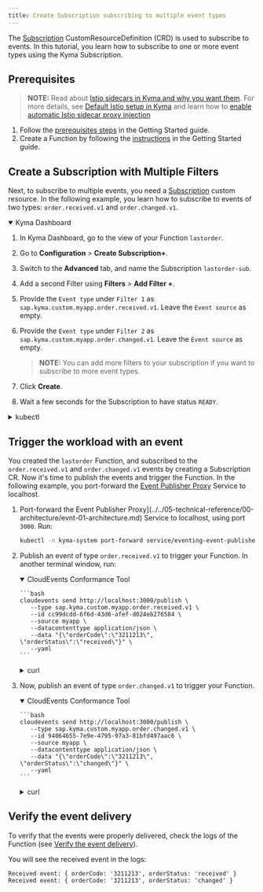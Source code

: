 ```yaml
---
title: Create Subscription subscribing to multiple event types
---
```


The [Subscription](../../05-technical-reference/00-custom-resources/evnt-01-subscription.md) CustomResourceDefinition (CRD) is used to subscribe to events. In this tutorial, you learn how to subscribe to one or more event types using the Kyma Subscription.

## Prerequisites

>**NOTE:** Read about [Istio sidecars in Kyma and why you want them](../../01-overview/main-areas/service-mesh/smsh-03-istio-sidecars-in-kyma.md). For more details, see [Default Istio setup in Kyma](../../01-overview/main-areas/service-mesh/smsh-02-default-istio-setup-in-kyma.md) and learn how to [enable automatic Istio sidecar proxy injection](../../04-operation-guides/operations/smsh-01-istio-enable-sidecar-injection.md)

1. Follow the [prerequisites steps](../../02-get-started/04-trigger-workload-with-event.md#prerequisites) in the Getting Started guide.
2. Create a Function by following the [instructions](../../02-get-started/04-trigger-workload-with-event.md#create-a-function) in the Getting Started guide.

## Create a Subscription with Multiple Filters

Next, to subscribe to multiple events, you need a [Subscription](../../05-technical-reference/00-custom-resources/evnt-01-subscription.md) custom resource. In the following example, you learn how to subscribe to events of two types: `order.received.v1` and `order.changed.v1`.

<div tabs name="Create a Subscription" group="create-subscription">
  <details open>
  <summary label="Kyma Dashboard">
  Kyma Dashboard
  </summary>

1. In Kyma Dashboard, go to the view of your Function `lastorder`.
2. Go to **Configuration** > **Create Subscription+**.
3. Switch to the **Advanced** tab, and name the Subscription `lastorder-sub`.
4. Add a second Filter using **Filters** > **Add Filter +**.
5. Provide the `Event type` under `Filter 1` as `sap.kyma.custom.myapp.order.received.v1`. Leave the `Event source` as empty.
6. Provide the `Event type` under `Filter 2` as `sap.kyma.custom.myapp.order.changed.v1`. Leave the `Event source` as empty.

   > **NOTE:** You can add more filters to your subscription if you want to subscribe to more event types.

7. Click **Create**.
8. Wait a few seconds for the Subscription to have status `READY`.

  </details>
  <details>
  <summary label="kubectl">
  kubectl
  </summary>

Run:
```bash
cat <<EOF | kubectl apply -f -
    apiVersion: eventing.kyma-project.io/v1alpha1
    kind: Subscription
    metadata:
      name: lastorder-sub
      namespace: default
    spec:
      sink: 'http://lastorder.default.svc.cluster.local'
      filter:
        filters:
          - eventSource:
              property: source
              type: exact
              value: ''
            eventType:
              property: type
              type: exact
              value: sap.kyma.custom.myapp.order.received.v1
          - eventSource:
              property: source
              type: exact
              value: ''
            eventType:
              property: type
              type: exact
              value: sap.kyma.custom.myapp.order.changed.v1
EOF
```

To check that the Subscription was created and is ready, run:
```bash
kubectl get subscriptions lastorder-sub -o=jsonpath="{.status.ready}"
```

The operation was successful if the returned status says `true`.

  </details>
</div>

## Trigger the workload with an event

You created the `lastorder` Function, and subscribed to the `order.received.v1` and `order.changed.v1` events by creating a Subscription CR. Now it's time to publish the events and trigger the Function.
In the following example, you port-forward the [Event Publisher Proxy](../../05-technical-reference/00-architecture/evnt-01-architecture.md) Service to localhost.

1. Port-forward the Event Publisher Proxy](../../05-technical-reference/00-architecture/evnt-01-architecture.md) Service to localhost, using port `3000`. Run:
   ```bash
   kubectl -n kyma-system port-forward service/eventing-event-publisher-proxy 3000:80
   ```
2. Publish an event of type `order.received.v1` to trigger your Function. In another terminal window, run:

    <div tabs name="Publish an event" group="trigger-workload">
      <details open>
      <summary label="CloudEvents Conformance Tool">
      CloudEvents Conformance Tool
      </summary>
    
       ```bash
       cloudevents send http://localhost:3000/publish \
          --type sap.kyma.custom.myapp.order.received.v1 \
          --id cc99dcdd-6f6d-43d6-afef-d024eb276584 \
          --source myapp \
          --datacontenttype application/json \
          --data "{\"orderCode\":\"3211213\", \"orderStatus\":\"received\"}" \
          --yaml
       ```
    
      </details>
      <details>
      <summary label="curl">
      curl
      </summary>
    
       ```bash
       curl -v -X POST \
            -H "ce-specversion: 1.0" \
            -H "ce-type: sap.kyma.custom.myapp.order.received.v1" \
            -H "ce-source: myapp" \
            -H "ce-eventtypeversion: v1" \
            -H "ce-id: cc99dcdd-6f6d-43d6-afef-d024eb276584" \
            -H "content-type: application/json" \
            -d "{\"orderCode\":\"3211213\", \"orderStatus\":\"received\"}" \
            http://localhost:3000/publish
       ```
      </details>
    </div>

3. Now, publish an event of type `order.changed.v1` to trigger your Function.

    <div tabs name="Publish an event" group="trigger-workload2">
      <details open>
      <summary label="CloudEvents Conformance Tool">
      CloudEvents Conformance Tool
      </summary>
    
       ```bash
       cloudevents send http://localhost:3000/publish \
          --type sap.kyma.custom.myapp.order.changed.v1 \
          --id 94064655-7e9e-4795-97a3-81bfd497aac6 \
          --source myapp \
          --datacontenttype application/json \
          --data "{\"orderCode\":\"3211213\", \"orderStatus\":\"changed\"}" \
          --yaml
       ```
    
      </details>
      <details>
      <summary label="curl">
      curl
      </summary>
    
       ```bash
       curl -v -X POST \
            -H "ce-specversion: 1.0" \
            -H "ce-type: sap.kyma.custom.myapp.order.changed.v1" \
            -H "ce-source: myapp" \
            -H "ce-eventtypeversion: v1" \
            -H "ce-id: 94064655-7e9e-4795-97a3-81bfd497aac6" \
            -H "content-type: application/json" \
            -d "{\"orderCode\":\"3211213\", \"orderStatus\":\"changed\"}" \
            http://localhost:3000/publish
       ```
      </details>
    </div>

## Verify the event delivery

To verify that the events were properly delivered, check the logs of the Function (see [Verify the event delivery](../../02-get-started/04-trigger-workload-with-event.md#verify-the-event-delivery)).

You will see the received event in the logs:
```
Received event: { orderCode: '3211213', orderStatus: 'received' }
Received event: { orderCode: '3211213', orderStatus: 'changed' }
```
